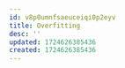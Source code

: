 ```yaml
---
id: v8p0umnfsaeuceiqi0p2eyv
title: Overfitting
desc: ''
updated: 1724626385436
created: 1724626385436
---
```

